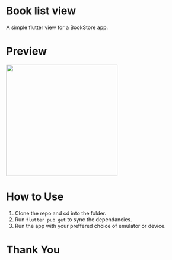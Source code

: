 # Book list view

A simple flutter view for a BookStore app.

# Preview

<image width="300px" src="previews/preview.png"/>

# How to Use

1. Clone the repo and cd into the folder.
2. Run `flutter pub get` to sync the dependancies.
3. Run the app with your preffered choice of emulator or device.

# Thank You
